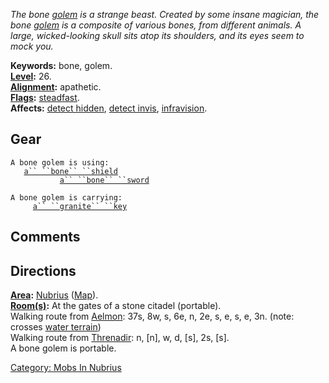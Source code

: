 *The bone [golem](Golems "wikilink") is a strange beast. Created by some
insane magician, the bone [golem](Golems "wikilink") is a composite of
various bones, from different animals. A large, wicked-looking skull
sits atop its shoulders, and its eyes seem to mock you.*

**Keywords:** bone, golem.  
**[Level](Level "wikilink"):** 26.  
**[Alignment](Alignment "wikilink"):** apathetic.  
**[Flags](:Category:_Mob_Types "wikilink"):**
[steadfast](Sentinel_Mobs "wikilink").  
**Affects:** [detect hidden](Detect_Hidden "wikilink"), [detect
invis](Detect_Invis "wikilink"),
[infravision](Infravision "wikilink").  

## Gear

`A bone golem is using:`  
<held in offhand>`   `[`a`` ``bone`` ``shield`](Bone_Shield "wikilink")  
<wielded>`           `[`a`` ``bone`` ``sword`](Bone_Sword "wikilink")

`A bone golem is carrying:`  
`     `[`a`` ``granite`` ``key`](Granite_Key_(Nubrius) "wikilink")

## Comments

## Directions

**[Area](:Category:_Areas "wikilink"):**
[Nubrius](:Category:_Nubrius "wikilink")
([Map](Nubrius_Map "wikilink")).  
**[Room(s)](:Category:_Rooms "wikilink"):** At the gates of a stone
citadel (portable).  
Walking route from [Aelmon](Aelmon "wikilink"): 37s, 8w, s, 6e, n, 2e,
s, e, s, e, 3n. (note: crosses [water
terrain](Water_Terrain "wikilink"))  
Walking route from [Threnadir](Threnadir "wikilink"): n, \[n\], w, d,
\[s\], 2s, \[s\].  
A bone golem is portable.  

[Category: Mobs In Nubrius](Category:_Mobs_In_Nubrius "wikilink")
